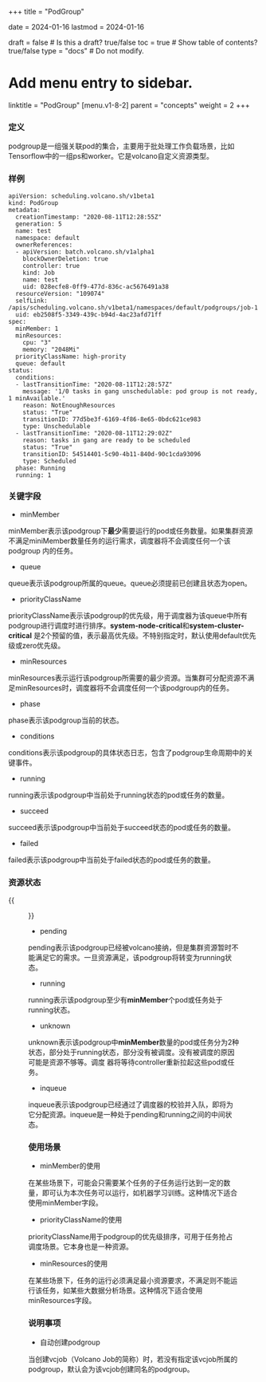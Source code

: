 +++
title = "PodGroup"


date = 2024-01-16
lastmod = 2024-01-16

draft = false  # Is this a draft? true/false
toc = true  # Show table of contents? true/false
type = "docs"  # Do not modify.

# Add menu entry to sidebar.
linktitle = "PodGroup"
[menu.v1-8-2]
  parent = "concepts"
  weight = 2
+++

### 定义
podgroup是一组强关联pod的集合，主要用于批处理工作负载场景，比如Tensorflow中的一组ps和worker。它是volcano自定义资源类型。

### 样例
```shell
apiVersion: scheduling.volcano.sh/v1beta1
kind: PodGroup
metadata:
  creationTimestamp: "2020-08-11T12:28:55Z"
  generation: 5
  name: test
  namespace: default
  ownerReferences:
  - apiVersion: batch.volcano.sh/v1alpha1
    blockOwnerDeletion: true
    controller: true
    kind: Job
    name: test
    uid: 028ecfe8-0ff9-477d-836c-ac5676491a38
  resourceVersion: "109074"
  selfLink: /apis/scheduling.volcano.sh/v1beta1/namespaces/default/podgroups/job-1
  uid: eb2508f5-3349-439c-b94d-4ac23afd71ff
spec:
  minMember: 1
  minResources:
    cpu: "3"
    memory: "2048Mi"
  priorityClassName: high-prority
  queue: default
status:
  conditions:
  - lastTransitionTime: "2020-08-11T12:28:57Z"
    message: '1/0 tasks in gang unschedulable: pod group is not ready, 1 minAvailable.'
    reason: NotEnoughResources
    status: "True"
    transitionID: 77d5be3f-6169-4f86-8e65-0bdc621ce983
    type: Unschedulable
  - lastTransitionTime: "2020-08-11T12:29:02Z"
    reason: tasks in gang are ready to be scheduled
    status: "True"
    transitionID: 54514401-5c90-4b11-840d-90c1cda93096
    type: Scheduled
  phase: Running
  running: 1

```

### 关键字段
* minMember

minMember表示该podgroup下**最少**需要运行的pod或任务数量。如果集群资源不满足miniMember数量任务的运行需求，调度器将不会调度任何一个该podgroup
内的任务。

* queue

queue表示该podgroup所属的queue。queue必须提前已创建且状态为open。

* priorityClassName

priorityClassName表示该podgroup的优先级，用于调度器为该queue中所有podgroup进行调度时进行排序。**system-node-critical**和**system-cluster-critical**
是2个预留的值，表示最高优先级。不特别指定时，默认使用default优先级或zero优先级。

* minResources

minResources表示运行该podgroup所需要的最少资源。当集群可分配资源不满足minResources时，调度器将不会调度任何一个该podgroup内的任务。

* phase

phase表示该podgroup当前的状态。

* conditions

conditions表示该podgroup的具体状态日志，包含了podgroup生命周期中的关键事件。

* running

running表示该podgroup中当前处于running状态的pod或任务的数量。

* succeed

succeed表示该podgroup中当前处于succeed状态的pod或任务的数量。

* failed

failed表示该podgroup中当前处于failed状态的pod或任务的数量。

### 资源状态

{{<figure library="1" src="status-DAG.png" title="status-DAG">}}

* pending

pending表示该podgroup已经被volcano接纳，但是集群资源暂时不能满足它的需求。一旦资源满足，该podgroup将转变为running状态。

* running

running表示该podgroup至少有**minMember**个pod或任务处于running状态。

* unknown

unknown表示该podgroup中**minMember**数量的pod或任务分为2种状态，部分处于running状态，部分没有被调度。没有被调度的原因可能是资源不够等。调度
器将等待controller重新拉起这些pod或任务。

* inqueue

inqueue表示该podgroup已经通过了调度器的校验并入队，即将为它分配资源。inqueue是一种处于pending和running之间的中间状态。





  

### 使用场景
* minMember的使用

在某些场景下，可能会只需要某个任务的子任务运行达到一定的数量，即可认为本次任务可以运行，如机器学习训练。这种情况下适合使用minMember字段。

* priorityClassName的使用

priorityClassName用于podgroup的优先级排序，可用于任务抢占调度场景。它本身也是一种资源。

* minResources的使用

在某些场景下，任务的运行必须满足最小资源要求，不满足则不能运行该任务，如某些大数据分析场景。这种情况下适合使用minResources字段。

### 说明事项
* 自动创建podgroup

当创建vcjob（Volcano Job的简称）时，若没有指定该vcjob所属的podgroup，默认会为该vcjob创建同名的podgroup。